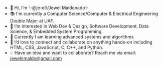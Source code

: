 * 👋 Hi, I’m ✨@je-el//Jewel Maldonado✨
* 📚 I'm currently a Computer Science/Computer & Electrical Engineering Double Major at UAF.
* 👀 I’m interested in Web Dev & Design, Software Development, Data Science, & Embedded System Programming.
* 🌱 Currently I am learning advanced systems and algorithms
* 💞️ I’d love to connect and collaborate on anything hands-on including HTML, CSS, JavaScript, C, C++, and Python.
* 💡 Have an idea and want to collaborate? Reach me via email: jewelnmaldo@gmail.com

<!---
je-el/je-el is a ✨ special ✨ repository because its `README.md` (this file) appears on your GitHub profile.
You can click the Preview link to take a look at your changes.
I’m currently learning C# in my free time and continuing my academic studies in programming languages C++ and C, along with x86 Assembly and Arm64 assembly
--->
